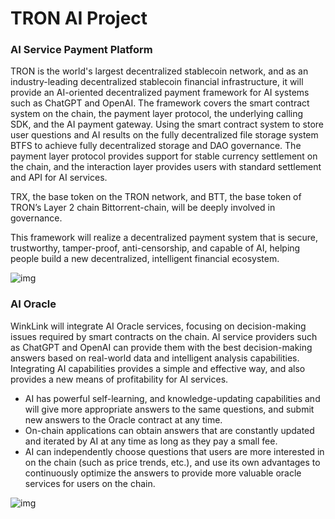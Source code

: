 # TRON AI Project

### AI Service Payment Platform

TRON is the world's largest decentralized stablecoin network, and as an industry-leading decentralized stablecoin financial infrastructure, it will provide an AI-oriented decentralized payment framework for AI systems such as ChatGPT and OpenAI. The framework covers the smart contract system on the chain, the payment layer protocol, the underlying calling SDK, and the AI payment gateway. Using the smart contract system to store user questions and AI results on the fully decentralized file storage system BTFS to achieve fully decentralized storage and DAO governance. The payment layer protocol provides support for stable currency settlement on the chain, and the interaction layer provides users with standard settlement and API for AI services.

TRX, the base token on the TRON network, and BTT, the base token of TRON’s Layer 2 chain Bittorrent-chain, will be deeply involved in governance.

This framework will realize a decentralized payment system that is secure, trustworthy, tamper-proof, anti-censorship, and capable of AI, helping people build a new decentralized, intelligent financial ecosystem.

![img](https://github.com/tronprotocol/ai-protocol/blob/main/images/AIServicePaymentPlatform.jpeg)

### AI Oracle

WinkLink will integrate AI Oracle services, focusing on decision-making issues required by smart contracts on the chain. AI service providers such as ChatGPT and OpenAI can provide them with the best decision-making answers based on real-world data and intelligent analysis capabilities. Integrating AI capabilities provides a simple and effective way, and also provides a new means of profitability for AI services.

* AI has powerful self-learning, and knowledge-updating capabilities and will give more appropriate answers to the same questions, and submit new answers to the Oracle contract at any time.
* On-chain applications can obtain answers that are constantly updated and iterated by AI at any time as long as they pay a small fee.
* AI can independently choose questions that users are more interested in on the chain (such as price trends, etc.), and use its own advantages to continuously optimize the answers to provide more valuable oracle services for users on the chain.

![img](https://github.com/tronprotocol/ai-protocol/blob/main/images/AIOracle.jpeg)
